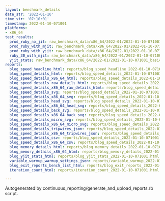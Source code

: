 ```yaml
---
layout: benchmark_details
date_str: '2022-01-10'
time_str: '07:10:01'
timestamp: 2022-01-10-071001
platforms:
- x86_64
test_results:
  prod_ruby_no_jit: raw_benchmark_data/x86_64/2022-01/2022-01-10-071001_basic_benchmark_prod_ruby_no_jit.json
  prod_ruby_with_mjit: raw_benchmark_data/x86_64/2022-01/2022-01-10-071001_basic_benchmark_prod_ruby_with_mjit.json
  prod_ruby_with_yjit: raw_benchmark_data/x86_64/2022-01/2022-01-10-071001_basic_benchmark_prod_ruby_with_yjit.json
  ruby_30_with_mjit: raw_benchmark_data/x86_64/2022-01/2022-01-10-071001_basic_benchmark_ruby_30_with_mjit.json
  yjit_stats: raw_benchmark_data/x86_64/2022-01/2022-01-10-071001_basic_benchmark_yjit_stats.json
reports:
  blog_speed_headline_html: reports/blog_speed_headline_2022-01-10-071001.html
  blog_speed_details_html: reports/blog_speed_details_2022-01-10-071001.html
  blog_speed_details_x86_64_html: reports/blog_speed_details_2022-01-10-071001.x86_64.html
  blog_speed_details_raw_details_html: reports/blog_speed_details_2022-01-10-071001.raw_details.html
  blog_speed_details_x86_64_raw_details_html: reports/blog_speed_details_2022-01-10-071001.x86_64.raw_details.html
  blog_speed_details_svg: reports/blog_speed_details_2022-01-10-071001.svg
  blog_speed_details_x86_64_svg: reports/blog_speed_details_2022-01-10-071001.x86_64.svg
  blog_speed_details_head_svg: reports/blog_speed_details_2022-01-10-071001.head.svg
  blog_speed_details_x86_64_head_svg: reports/blog_speed_details_2022-01-10-071001.x86_64.head.svg
  blog_speed_details_back_svg: reports/blog_speed_details_2022-01-10-071001.back.svg
  blog_speed_details_x86_64_back_svg: reports/blog_speed_details_2022-01-10-071001.x86_64.back.svg
  blog_speed_details_micro_svg: reports/blog_speed_details_2022-01-10-071001.micro.svg
  blog_speed_details_x86_64_micro_svg: reports/blog_speed_details_2022-01-10-071001.x86_64.micro.svg
  blog_speed_details_tripwires_json: reports/blog_speed_details_2022-01-10-071001.tripwires.json
  blog_speed_details_x86_64_tripwires_json: reports/blog_speed_details_2022-01-10-071001.x86_64.tripwires.json
  blog_speed_details_csv: reports/blog_speed_details_2022-01-10-071001.csv
  blog_speed_details_x86_64_csv: reports/blog_speed_details_2022-01-10-071001.x86_64.csv
  blog_memory_details_html: reports/blog_memory_details_2022-01-10-071001.html
  blog_memory_details_x86_64_html: reports/blog_memory_details_2022-01-10-071001.x86_64.html
  blog_yjit_stats_html: reports/blog_yjit_stats_2022-01-10-071001.html
  variable_warmup_warmup_settings_json: reports/variable_warmup_2022-01-10-071001.warmup_settings.json
  blog_exit_reports_bench_list_html: reports/blog_exit_reports_2022-01-10-071001.bench_list.html
  iteration_count_html: reports/iteration_count_2022-01-10-071001.html

---
```

Autogenerated by continuous_reporting/generate_and_upload_reports.rb script.
